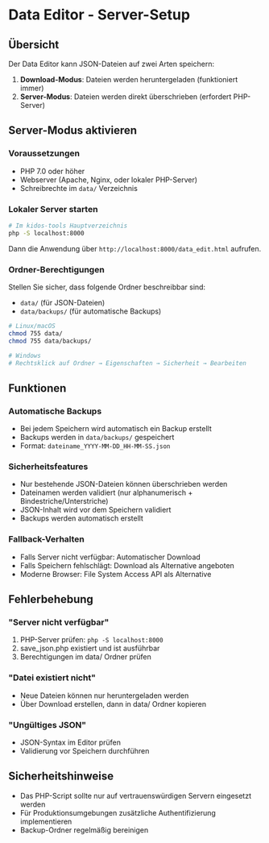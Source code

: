 # Data Editor - Server-Setup

## Übersicht

Der Data Editor kann JSON-Dateien auf zwei Arten speichern:

1. **Download-Modus**: Dateien werden heruntergeladen (funktioniert immer)
2. **Server-Modus**: Dateien werden direkt überschrieben (erfordert PHP-Server)

## Server-Modus aktivieren

### Voraussetzungen
- PHP 7.0 oder höher
- Webserver (Apache, Nginx, oder lokaler PHP-Server)
- Schreibrechte im `data/` Verzeichnis

### Lokaler Server starten

```bash
# Im kidos-tools Hauptverzeichnis
php -S localhost:8000
```

Dann die Anwendung über `http://localhost:8000/data_edit.html` aufrufen.

### Ordner-Berechtigungen

Stellen Sie sicher, dass folgende Ordner beschreibbar sind:
- `data/` (für JSON-Dateien)
- `data/backups/` (für automatische Backups)

```bash
# Linux/macOS
chmod 755 data/
chmod 755 data/backups/

# Windows
# Rechtsklick auf Ordner → Eigenschaften → Sicherheit → Bearbeiten
```

## Funktionen

### Automatische Backups
- Bei jedem Speichern wird automatisch ein Backup erstellt
- Backups werden in `data/backups/` gespeichert
- Format: `dateiname_YYYY-MM-DD_HH-MM-SS.json`

### Sicherheitsfeatures
- Nur bestehende JSON-Dateien können überschrieben werden
- Dateinamen werden validiert (nur alphanumerisch + Bindestriche/Unterstriche)
- JSON-Inhalt wird vor dem Speichern validiert
- Backups werden automatisch erstellt

### Fallback-Verhalten
- Falls Server nicht verfügbar: Automatischer Download
- Falls Speichern fehlschlägt: Download als Alternative angeboten
- Moderne Browser: File System Access API als Alternative

## Fehlerbehebung

### "Server nicht verfügbar"
1. PHP-Server prüfen: `php -S localhost:8000`
2. save_json.php existiert und ist ausführbar
3. Berechtigungen im data/ Ordner prüfen

### "Datei existiert nicht"
- Neue Dateien können nur heruntergeladen werden
- Über Download erstellen, dann in data/ Ordner kopieren

### "Ungültiges JSON"
- JSON-Syntax im Editor prüfen
- Validierung vor Speichern durchführen

## Sicherheitshinweise

- Das PHP-Script sollte nur auf vertrauenswürdigen Servern eingesetzt werden
- Für Produktionsumgebungen zusätzliche Authentifizierung implementieren
- Backup-Ordner regelmäßig bereinigen
